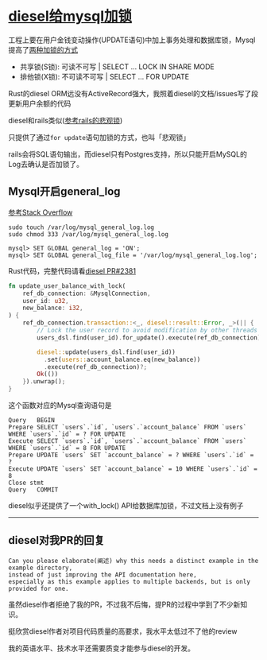 # [diesel给mysql加锁](/2020/05/diesel_mysql_lock.md)

工程上要在用户金钱变动操作(UPDATE语句)中加上事务处理和数据库锁，Mysql提高了[两种加锁的方式](https://dev.mysql.com/doc/refman/5.6/en/innodb-locking-reads.html)

- 共享锁(S锁): 可读不可写  | SELECT ... LOCK IN SHARE MODE
- 排他锁(X锁): 不可读不可写 | SELECT ... FOR UPDATE

Rust的diesel ORM远没有ActiveRecord强大，我照着diesel的文档/issues写了段更新用户余额的代码

diesel和rails类似([参考rails的悲观锁](http://siwei.me/blog/posts/database-rails-lock?nsukey=hwZ6d1hUtuWeSiKH0ZW1JtcnyomKorOni5m03o6ewyXbr8o56crhlODMNqfZN9817u%2BUxcoSB5QmmLMMAS5NFsTKMXnUqGMg8jXOaPcIx%2FZfq3HP4NPo30rzysFb%2FkHvY0c7zhIx0e%2FWRQNQ0UlJrRVbblEOjOtRC6k0AgIiyn2N9i%2F3iobZtv%2BkkFj%2BUiYMsdB0dZem7D9iMLofIzOn0Q%3D%3D))

只提供了通过`for update`语句加锁的方式，也叫「悲观锁」

rails会将SQL语句输出，而diesel只有Postgres支持，所以只能开启MySQL的Log去确认是否加锁了。

## Mysql开启general_log

[参考Stack Overflow](https://stackoverflow.com/questions/303994/log-all-queries-in-mysql)

```
sudo touch /var/log/mysql_general_log.log
sudo chmod 333 /var/log/mysql_general_log.log

mysql> SET GLOBAL general_log = 'ON';
mysql> SET GLOBAL general_log_file = '/var/log/mysql_general_log.log';
```

Rust代码，完整代码请看[diesel PR#2381](https://github.com/diesel-rs/diesel/pull/2381)

```rust
fn update_user_balance_with_lock(
    ref_db_connection: &MysqlConnection,
    user_id: u32,
    new_balance: i32,
) {
    ref_db_connection.transaction::<_, diesel::result::Error, _>(|| {
        // Lock the user record to avoid modification by other threads
        users_dsl.find(user_id).for_update().execute(ref_db_connection)?;

        diesel::update(users_dsl.find(user_id))
          .set(users::account_balance.eq(new_balance))
          .execute(ref_db_connection)?;
        Ok(())
    }).unwrap();
}
```

这个函数对应的Mysql查询语句是

```
Query	BEGIN
Prepare	SELECT `users`.`id`, `users`.`account_balance` FROM `users` WHERE `users`.`id` = ? FOR UPDATE
Execute	SELECT `users`.`id`, `users`.`account_balance` FROM `users` WHERE `users`.`id` = 8 FOR UPDATE
Prepare	UPDATE `users` SET `account_balance` = ? WHERE `users`.`id` = ?
Execute	UPDATE `users` SET `account_balance` = 10 WHERE `users`.`id` = 8
Close stmt
Query	COMMIT
```

diesel似乎还提供了一个with_lock() API给数据库加锁，不过文档上没有例子

---

## diesel对我PR的回复

```
Can you please elaborate(阐述) why this needs a distinct example in the example directory,
instead of just improving the API documentation here,
especially as this example applies to multiple backends, but is only provided for one.
```

虽然diesel作者拒绝了我的PR，不过我不后悔，提PR的过程中学到了不少新知识。

挺欣赏diesel作者对项目代码质量的高要求，我水平太低过不了他的review

我的英语水平、技术水平还需要质变才能参与diesel的开发。
